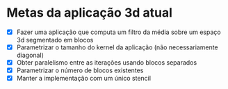 # Metas da aplicação 3d atual

- [x] Fazer uma aplicação que computa um filtro da média sobre um espaço 3d segmentado em blocos
- [x] Parametrizar o tamanho do kernel da aplicação (não necessariamente diagonal)
- [x] Obter paralelismo entre as iterações usando blocos separados
- [x] Parametrizar o número de blocos existentes
- [x] Manter a implementação com um único stencil